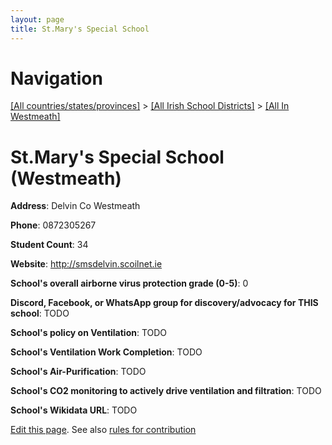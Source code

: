 ```yaml
---
layout: page
title: St.Mary's Special School
---
```

# Navigation

[[All countries/states/provinces]](../../..) > [[All Irish School Districts]](../..) > [[All In Westmeath]](..)

# St.Mary's Special School (Westmeath)

**Address**: Delvin Co Westmeath

**Phone**: 0872305267

**Student Count**: 34

**Website**: <http://smsdelvin.scoilnet.ie>

**School's overall airborne virus protection grade (0-5)**: 0

**Discord, Facebook, or WhatsApp group for discovery/advocacy for THIS school**: TODO

**School's policy on Ventilation**: TODO

**School's Ventilation Work Completion**: TODO

**School's Air-Purification**: TODO

**School's CO2 monitoring to actively drive ventilation and filtration**: TODO

**School's Wikidata URL**: TODO


[Edit this page](https://github.com/ventilate-schools/Ireland/edit/main/./Westmeath/St.Mary's_Special_School.md). See also [rules for contribution](../../../contribution-rules/)